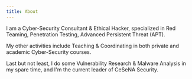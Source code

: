 ```yaml
---
title: About
---
```


I am a Cyber-Security Consultant & Ethical Hacker, specialized in Red Teaming, Penetration Testing, Advanced Persistent Threat (APT).

My other activities include Teaching & Coordinating in both private and academic Cyber-Security courses.

Last but not least, I do some Vulnerability Research & Malware Analysis in my spare time, and I'm the current leader of CeSeNA Security.

<!-- TODO 
See https://christophetd.fr, https://www.gwern.net, mr
-->
